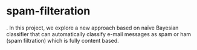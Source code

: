 # spam-filteration
. In this project, we explore a new approach based on naïve Bayesian classifier that can automatically classify e-mail messages as spam or ham (spam filtration) which is fully content based.    
